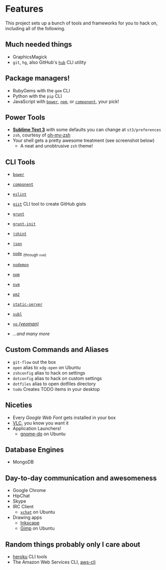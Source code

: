 # Features

This project sets up a bunch of tools and frameworks for you to hack on, including all of the following.

## Much needed things

- GraphicsMagick
- `git`, `hg`, also GitHub's [`hub`](http://hub.github.com/) CLI utility

## Package managers!

- RubyGems with the `gem` CLI
- Python with the `pip` CLI
- JavaScript with [`bower`](http://bower.io/), [`npm`](http://npmjs.org/), or [`component`](http://component.io/), your pick!

## Power Tools

- [**Sublime Text 3**](http://www.sublimetext.com/3) with some defaults you can change at `st3/preferences`
- `zsh`, courtesy of [oh-my-zsh](https://github.com/robbyrussell/oh-my-zsh "A community-driven framework for managing your zsh configuration")
- Your shell gets a pretty awesome treatment (see screenshot below)
    - A neat and unobtrusive `zsh` theme!

## CLI Tools

- [`bower`](https://github.com/bower/bower)
- [`component`](https://github.com/component/component)
- [`eslint`](https://github.com/nzakas/eslint)
- [`gist`](https://github.com/defunkt/gist) CLI tool to create GitHub gists
- [`grunt`](http://gruntjs.com/)
- [`grunt-init`](https://github.com/gruntjs/grunt-init)
- [`jshint`](http://www.jshint.com/)
- [`json`](https://github.com/zpoley/json-command)
- [`node`](http://nodejs.org) <sub>(through `nvm`)</sub>
- [`nodemon`](https://github.com/remy/nodemon)
- [`npm`](http://npmjs.org/)
- [`nvm`](https://github.com/creationix/nvm)
- [`pm2`](https://github.com/Unitech/pm2)
- [`static-server`](https://github.com/nbluis/static-server)
- [`subl`](http://www.sublimetext.com/3)
- [`yo` _(yeoman)_](https://github.com/yeoman/yo)

- _...and many more_

## Custom Commands and Aliases

- `git-flow` out the box
- `open` alias to `xdg-open` on Ubuntu
- `zshconfig` alias to hack on settings
- `dotconfig` alias to hack on custom settings
- `dotfiles` alias to open dotfiles directory
- `todo` Creates TODO items in your desktop

## Niceties

- Every _Google Web Font_ gets installed in your box
- [VLC](http://www.videolan.org/vlc/index.html), you know you want it
- Application Launchers!
    - [gnome-do](https://launchpad.net/do) on Ubuntu

## Database Engines

- MongoDB

## Day-to-day communication and awesomeness

- Google Chrome
- HipChat
- Skype
- IRC Client
    - [`xchat`](https://apps.ubuntu.com/cat/applications/precise/xchat/) on Ubuntu
- Drawing apps
    - [Inkscape](http://inkscape.org/en/)
    - [Gimp](http://www.gimp.org/) on Ubuntu

## Random things probably only I care about

- [heroku](https://toolbelt.heroku.com/) CLI tools
- The Amazon Web Services CLI, [aws-cli](http://aws.amazon.com/cli/)
